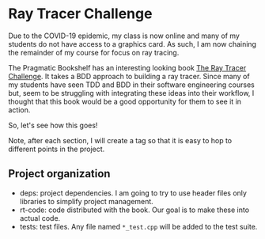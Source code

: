 # Ray Tracer Challenge

Due to the COVID-19 epidemic, my class is now online and many of my students do
not have access to a graphics card.  As such, I am now chaining the remainder of
my course for focus on ray tracing.

The Pragmatic Bookshelf has an interesting looking book [The Ray Tracer
Challenge](https://pragprog.com/book/jbtracer/the-ray-tracer-challenge).  It
takes a BDD approach to building a ray tracer.  Since many of my students have
seen TDD and BDD in their software engineering courses but, seem to be
struggling with integrating these ideas into their workflow, I thought that this
book would be a good opportunity for them to see it in action.

So, let's see how this goes!

Note, after each section, I will create a tag so that it is easy to hop to
different points in the project.

## Project organization

- deps: project dependencies.  I am going to try to use header files only
  libraries to simplify project management.
- rt-code: code distributed with the book.  Our goal is to make these into
  actual code.
- tests: test files.  Any file named `*_test.cpp` will be added to the test
  suite.
